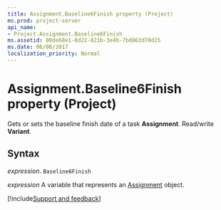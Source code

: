 ```yaml
---
title: Assignment.Baseline6Finish property (Project)
ms.prod: project-server
api_name:
- Project.Assignment.Baseline6Finish
ms.assetid: 00de68e1-0d22-821b-3e4b-7bd863d70d25
ms.date: 06/08/2017
localization_priority: Normal
---
```



# Assignment.Baseline6Finish property (Project)

Gets or sets the baseline finish date of a task  **Assignment**. Read/write **Variant**.


## Syntax

_expression_. `Baseline6Finish`

_expression_ A variable that represents an [Assignment](./Project.Assignment.md) object.

[!include[Support and feedback](~/includes/feedback-boilerplate.md)]